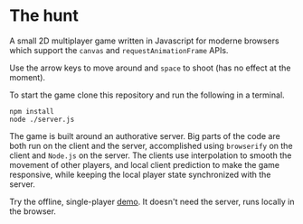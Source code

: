 # The hunt

A small 2D multiplayer game written in Javascript for moderne browsers which support the `canvas` and `requestAnimationFrame` APIs.

Use the arrow keys to move around and `space` to shoot (has no effect at the moment).

To start the game clone this repository and run the following in a terminal.

	npm install
	node ./server.js

The game is built around an authorative server. Big parts of the code are both run on the client and the server, accomplished using `browserify` on the client and `Node.js` on the server. The clients use interpolation to smooth the movement of other players, and local client prediction to make the game responsive, while keeping the local player state synchronized with the server.

Try the offline, single-player [demo][demo]. It doesn't need the server, runs locally in the browser.

[demo]: http://kapetan.github.io/the-hunt/dist/offline.html "Offline demo"
